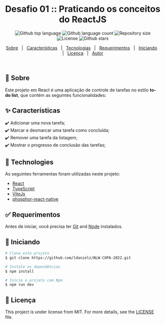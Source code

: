 <h1 align="center">Desafio 01 :: Praticando os conceitos do ReactJS</h1>

<p align="center">
  <img alt="Github top language" src="https://img.shields.io/github/languages/top/ldanielz/ignite-desafio-01?color=56BEB8">
  <img alt="Github language count" src="https://img.shields.io/github/languages/count/ldanielz/ignite-desafio-01?color=56BEB8">
  <img alt="Repository size" src="https://img.shields.io/github/repo-size/ldanielz/ignite-desafio-01?color=56BEB8">
  <img alt="License" src="https://img.shields.io/github/license/ldanielz/ignite-desafio-01?color=56BEB8">
  <img alt="Github stars" src="https://img.shields.io/github/stars/ldanielz/ignite-desafio-01?color=56BEB8" />
</p>

<p align="center">
  <a href="#dart-about">Sobre</a> &#xa0; | &#xa0; 
  <a href="#sparkles-features">Características</a> &#xa0; | &#xa0;
  <a href="#rocket-technologies">Tecnologias</a> &#xa0; | &#xa0;
  <a href="#white_check_mark-requirements">Requerimentos</a> &#xa0; | &#xa0;
  <a href="#checkered_flag-starting">Iniciando</a> &#xa0; | &#xa0;
  <a href="#memo-license">Licença</a> &#xa0; | &#xa0;
  <a href="https://github.com/ldanielz" target="_blank">Autor</a>
</p>

<br>

## :dart: Sobre ##

Este projeto em React é uma aplicação de controle de tarefas no estilo **to-do list**, que contém as seguintes funcionalidades:

## :sparkles: Características ##

:heavy_check_mark: Adicionar uma nova tarefa;\
:heavy_check_mark: Marcar e desmarcar uma tarefa como concluída;\
:heavy_check_mark: Remover uma tarefa da listagem;\
:heavy_check_mark: Mostrar o progresso de conclusão das tarefas;

## :rocket: Technologies ##

As seguintes ferramentas foram utilizadas neste projeto:
- [React](https://pt-br.reactjs.org/)
- [TypeScript](https://www.typescriptlang.org/)
- [ViteJs](https://vitejs.dev/)
- [phosphor-react-native](https://github.com/duongdev/phosphor-react-native#readme)

## :white_check_mark: Requerimentos ##
Antes de iniciar, você precisa ter [Git](https://git-scm.com) and [Node](https://nodejs.org/en/) instalados.

## :checkered_flag: Iniciando ##
```bash
# Clone este projeto
$ git clone https://github.com/ldanielz/NLW-COPA-2022.git

# Instale as dependências
$ npm install

# Inicie o projeto com Npm
$ npm run dev
```

## :memo: Licença ##

This project is under license from MIT. For more details, see the [LICENSE](LICENSE.md) file.